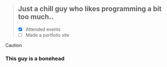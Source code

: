 > ## Just a chill guy who likes programming a bit too much..
> - [x] Attended events
> - [ ] Made a portfolio site

> [!CAUTION]
> ### This guy is a bonehead



<!--
**JuliusMdevv/JuliusMdevv** is a ✨ _special_ ✨ repository because its `README.md` (this file) appears on your GitHub profile.

Here are some ideas to get you started:

- 🔭 I’m currently working on ...
- 🌱 I’m currently learning ...
- 👯 I’m looking to collaborate on ...
- 🤔 I’m looking for help with ...
- 💬 Ask me about ...
- 📫 How to reach me: ...
- 😄 Pronouns: ...
- ⚡ Fun fact: ...
-->
